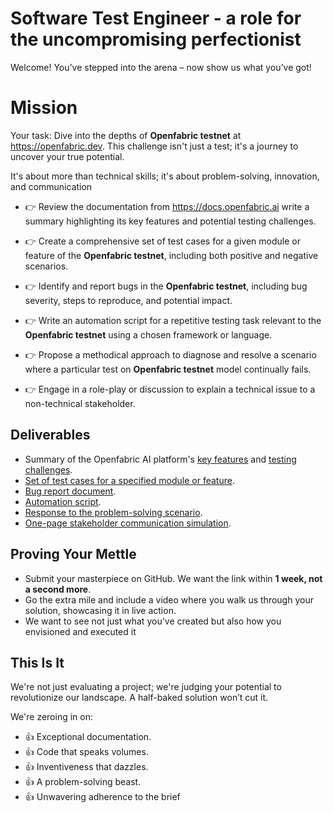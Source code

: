 # Software Test Engineer - a role for the uncompromising perfectionist

Welcome! You’ve stepped into the arena – now show us what you’ve got!

# Mission

Your task: Dive into the depths of **Openfabric testnet** at https://openfabric.dev. This challenge isn't just a test;
it's a journey to uncover your true potential.

It's about more than technical skills; it's about problem-solving, innovation, and communication

* 👉 Review the documentation from https://docs.openfabric.ai write a summary highlighting its key features and
  potential testing challenges.

* 👉 Create a comprehensive set of test cases for a given module or feature of the
  **Openfabric testnet**, including both positive and negative scenarios.

* 👉 Identify and report bugs in the **Openfabric testnet**, including bug severity, steps to reproduce, and potential
  impact.

* 👉 Write an automation script for a repetitive testing task relevant to the **Openfabric testnet** using a chosen
  framework or language.

* 👉 Propose a methodical approach to diagnose and resolve a scenario where a particular test on **Openfabric testnet**
  model continually fails.

* 👉 Engage in a role-play or discussion to explain a technical issue to a non-technical stakeholder.

## Deliverables
- Summary of the Openfabric AI platform's [key features](https://github.com/atiwari0209/openfabric-software-test-engineer/blob/main/documentation-review/key-features.md) and [testing challenges](https://github.com/atiwari0209/openfabric-software-test-engineer/blob/main/documentation-review/testing-challenges.md).
- [Set of test cases for a specified module or feature](https://github.com/atiwari0209/openfabric-software-test-engineer/blob/main/test-cases/test-cases.md).
- [Bug report document](https://github.com/atiwari0209/openfabric-software-test-engineer/blob/main/bug-report/bug-report.md).
- [Automation script](https://github.com/atiwari0209/openfabric-software-test-engineer/blob/main/test-script/OpenfabricTest.java).
- [Response to the problem-solving scenario](https://github.com/atiwari0209/openfabric-software-test-engineer/blob/main/problem-solving-methodology/problem-solving-metholodogy.md).
- [One-page stakeholder communication simulation](https://github.com/atiwari0209/openfabric-software-test-engineer/blob/main/non-tech-stakeholder-communication/non-technical-stakeholder-communication.md).

## Proving Your Mettle

* Submit your masterpiece on GitHub. We want the link within **1 week, not a second more**.
* Go the extra mile and include a video where you walk us through your solution, showcasing
  it in live action.
* We want to see not just what you've created but also how you envisioned and executed it

## This Is It

We're not just evaluating a project; we're judging your potential to revolutionize our
landscape. A half-baked solution won’t cut it.

We're zeroing in on:

* 👍 Exceptional documentation.
* 👍 Code that speaks volumes.
* 👍 Inventiveness that dazzles.
* 👍 A problem-solving beast.
* 👍 Unwavering adherence to the brief
